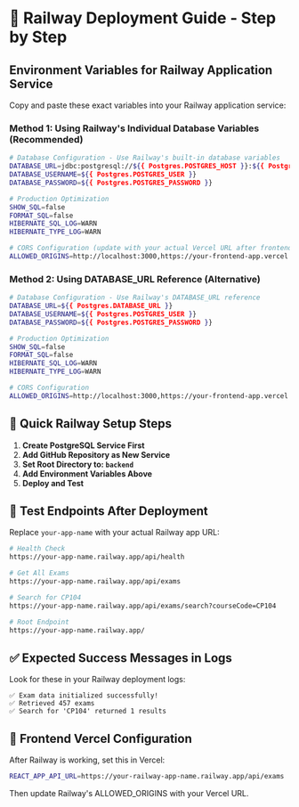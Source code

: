 # 🚀 Railway Deployment Guide - Step by Step

## Environment Variables for Railway Application Service

Copy and paste these exact variables into your Railway application service:

### Method 1: Using Railway's Individual Database Variables (Recommended)
```bash
# Database Configuration - Use Railway's built-in database variables
DATABASE_URL=jdbc:postgresql://${{ Postgres.POSTGRES_HOST }}:${{ Postgres.POSTGRES_PORT }}/${{ Postgres.POSTGRES_DB }}
DATABASE_USERNAME=${{ Postgres.POSTGRES_USER }}
DATABASE_PASSWORD=${{ Postgres.POSTGRES_PASSWORD }}

# Production Optimization
SHOW_SQL=false
FORMAT_SQL=false
HIBERNATE_SQL_LOG=WARN
HIBERNATE_TYPE_LOG=WARN

# CORS Configuration (update with your actual Vercel URL after frontend deployment)
ALLOWED_ORIGINS=http://localhost:3000,https://your-frontend-app.vercel.app
```

### Method 2: Using DATABASE_URL Reference (Alternative)
```bash
# Database Configuration - Use Railway's DATABASE_URL reference
DATABASE_URL=${{ Postgres.DATABASE_URL }}
DATABASE_USERNAME=${{ Postgres.POSTGRES_USER }}
DATABASE_PASSWORD=${{ Postgres.POSTGRES_PASSWORD }}

# Production Optimization
SHOW_SQL=false
FORMAT_SQL=false
HIBERNATE_SQL_LOG=WARN
HIBERNATE_TYPE_LOG=WARN

# CORS Configuration
ALLOWED_ORIGINS=http://localhost:3000,https://your-frontend-app.vercel.app
```

## 🎯 Quick Railway Setup Steps

1. **Create PostgreSQL Service First**
2. **Add GitHub Repository as New Service** 
3. **Set Root Directory to: `backend`**
4. **Add Environment Variables Above**
5. **Deploy and Test**

## 🧪 Test Endpoints After Deployment

Replace `your-app-name` with your actual Railway app URL:

```bash
# Health Check
https://your-app-name.railway.app/api/health

# Get All Exams
https://your-app-name.railway.app/api/exams

# Search for CP104
https://your-app-name.railway.app/api/exams/search?courseCode=CP104

# Root Endpoint
https://your-app-name.railway.app/
```

## ✅ Expected Success Messages in Logs

Look for these in your Railway deployment logs:

```
✅ Exam data initialized successfully!
✅ Retrieved 457 exams
✅ Search for 'CP104' returned 1 results
```

## 🔧 Frontend Vercel Configuration

After Railway is working, set this in Vercel:

```bash
REACT_APP_API_URL=https://your-railway-app-name.railway.app/api/exams
```

Then update Railway's ALLOWED_ORIGINS with your Vercel URL.
